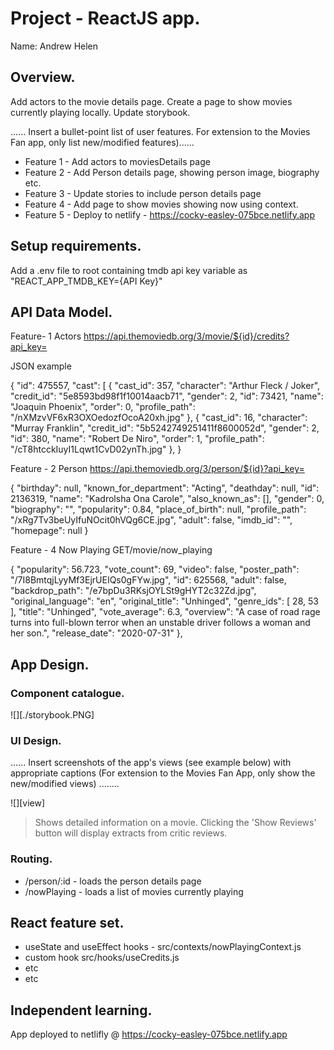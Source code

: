 # Project - ReactJS app.

Name: Andrew Helen

## Overview.

Add actors to the movie details page. Create a page to show movies currently playing locally. Update storybook. 


...... Insert a bullet-point list of user features. For extension to the Movies Fan app, only list new/modified features)...... 
 
 + Feature 1 - Add actors to moviesDetails page
 + Feature 2 - Add Person details page, showing person image, biography etc. 
 + Feature 3 - Update stories to include person details page
 + Feature 4 - Add page to show movies showing now using context. 
 + Feature 5 - Deploy to netlify - https://cocky-easley-075bce.netlify.app

## Setup requirements.

Add a .env file to root containing tmdb api key variable as "REACT_APP_TMDB_KEY={API Key}"

## API Data Model.

Feature- 1 Actors https://api.themoviedb.org/3/movie/${id}/credits?api_key=

JSON example

{
  "id": 475557,
  "cast": [
    {
      "cast_id": 357,
      "character": "Arthur Fleck / Joker",
      "credit_id": "5e8593bd98f1f10014aacb71",
      "gender": 2,
      "id": 73421,
      "name": "Joaquin Phoenix",
      "order": 0,
      "profile_path": "/nXMzvVF6xR3OXOedozfOcoA20xh.jpg"
    },
    {
      "cast_id": 16,
      "character": "Murray Franklin",
      "credit_id": "5b5242749251411f8600052d",
      "gender": 2,
      "id": 380,
      "name": "Robert De Niro",
      "order": 1,
      "profile_path": "/cT8htcckIuyI1Lqwt1CvD02ynTh.jpg"
    },
}

Feature - 2 Person https://api.themoviedb.org/3/person/${id}?api_key=

{
  "birthday": null,
  "known_for_department": "Acting",
  "deathday": null,
  "id": 2136319,
  "name": "Kadrolsha Ona Carole",
  "also_known_as": [],
  "gender": 0,
  "biography": "",
  "popularity": 0.84,
  "place_of_birth": null,
  "profile_path": "/xRg7Tv3beUyIfuNOcit0hVQg6CE.jpg",
  "adult": false,
  "imdb_id": "",
  "homepage": null
}


Feature - 4 Now Playing GET/movie/now_playing

 {
      "popularity": 56.723,
      "vote_count": 69,
      "video": false,
      "poster_path": "/7I8BmtqjLyyMf3EjrUEIQs0gFYw.jpg",
      "id": 625568,
      "adult": false,
      "backdrop_path": "/e7bpDu3RKsjOYLSt9gHYT2c32Zd.jpg",
      "original_language": "en",
      "original_title": "Unhinged",
      "genre_ids": [
        28,
        53
      ],
      "title": "Unhinged",
      "vote_average": 6.3,
      "overview": "A case of road rage turns into full-blown terror when an unstable driver follows a woman and her son.",
      "release_date": "2020-07-31"
    },

## App Design.

### Component catalogue.


![][./storybook.PNG]

### UI Design.

...... Insert screenshots of the app's views (see example below) with appropriate captions (For extension to the Movies Fan App, only show the new/modified views) ........

![][view]
>Shows detailed information on a movie. Clicking the 'Show Reviews' button will display extracts from critic reviews.

### Routing.

+ /person/:id - loads the person details page
+ /nowPlaying - loads a list of movies currently playing


## React feature set.


+ useState and useEffect hooks - src/contexts/nowPlayingContext.js
+ custom hook src/hooks/useCredits.js
+ etc
+ etc

## Independent learning.

App deployed to netlifly @ https://cocky-easley-075bce.netlify.app